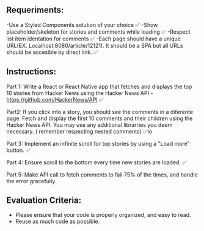 ## Requeriments:
-Use a Styled Components solution of your choice ✅
-Show placeholder/skeleton for stories and comments while loading ✅
-Respect list item identation for comments ✅
-Each page should have a unique URL(EX. Localhost:8080/article/12121). It should be a SPA but all URLs should be accesible by direct link. ✅


## Instructions: 
Part 1: Write a React or React Native app that fetches and displays the top 10 stories from Hacker News using the Hacker News API - https://github.com/HackerNews/API ✅

Part2: If you click into a story, you should see the comments in a diferente page. Fetch and display the first 10 comments and their children using the Hacker News API.
You may use any additional librarries you deem necessary. ( remember respecting nested comments) ✅io

Part 3: Implement an infinite scroll for top stories by using a "Load more" button. ✅

Part 4: Ensure scroll to the bottom every time new stories are loaded. ✅

Part 5: Make API call to fetch comments to fail 75% of the times, and handle the error gracefully.

## Evaluation Criteria:
- Please ensure that your code is properly organized, and easy to read.
- Reuse as much code as possible. 